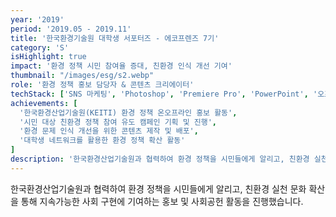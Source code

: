 ```yaml
---
year: '2019'
period: '2019.05 - 2019.11'
title: '한국환경기술원 대학생 서포터즈 - 에코프렌즈 7기'
category: 'S'
isHighlight: true
impact: '환경 정책 시민 참여율 증대, 친환경 인식 개선 기여'
thumbnail: "/images/esg/s2.webp"
role: '환경 정책 홍보 담당자 & 콘텐츠 크리에이터'
techStack: ['SNS 마케팅', 'Photoshop', 'Premiere Pro', 'PowerPoint', '오프라인 이벤트']
achievements: [
  '한국환경산업기술원(KEITI) 환경 정책 온오프라인 홍보 활동',
  '시민 대상 친환경 정책 참여 유도 캠페인 기획 및 진행',
  '환경 문제 인식 개선을 위한 콘텐츠 제작 및 배포',
  '대학생 네트워크를 활용한 환경 정책 확산 활동'
]
description: '한국환경산업기술원과 협력하여 환경 정책을 시민들에게 알리고, 친환경 실천 문화 확산을 통해 지속가능한 사회 구현에 기여하는 홍보 및 사회공헌 활동을 진행했습니다.'
---
```

한국환경산업기술원과 협력하여 환경 정책을 시민들에게 알리고, 친환경 실천 문화 확산을 통해 지속가능한 사회 구현에 기여하는 홍보 및 사회공헌 활동을 진행했습니다. 